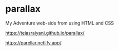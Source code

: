 # parallax
My Adventure web-side from using HTML and CSS

https://tejasraiyani.github.io/parallax/

https://parellar.netlify.app/
